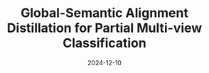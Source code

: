 ---
title: "Global-Semantic Alignment Distillation for Partial Multi-view Classification"
authors: 'Xiao-Li Wang, Anqi Huang, Yongli Wang, <b>Guanzhou Ke</b>, Xiaobin Hong, and Jun Liu'
date: 2024-12-10
year: 2024
pubinfo: 'The 39th Annual AAAI Conference on Artificial Intelligence (AAAI), 2025'
arch: https://guanzhouk.top/images/2024/aaai25-glad-1.png
banner: https://guanzhouk.top/images/2024/aaai-25-banner.png
code: 
pdf: 
rank: "CCF A"
---